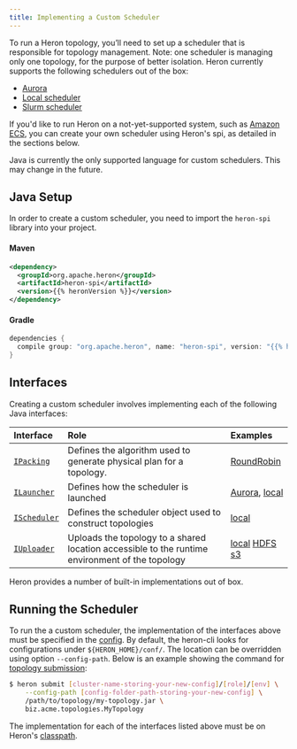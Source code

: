 ```yaml
---
title: Implementing a Custom Scheduler
---
```


To run a Heron topology, you’ll need to set up a scheduler that is responsible 
for topology management. Note: one scheduler is managing only one topology, 
for the purpose of better isolation. Heron currently supports the following schedulers out of the box:

* [Aurora](../../operators/deployment/schedulers/aurora)
* [Local scheduler](../../operators/deployment/schedulers/local)
* [Slurm scheduler](../../operators/deployment/schedulers/slurm)

If you'd like to run Heron on a not-yet-supported system, such as
[Amazon ECS](https://aws.amazon.com/ecs/), you can create your own scheduler
using Heron's spi, as detailed in the
sections below.

Java is currently the only supported language for custom schedulers. This may
change in the future.

## Java Setup

In order to create a custom scheduler, you need to import the `heron-spi`
library into your project.

#### Maven

```xml
<dependency>
  <groupId>org.apache.heron</groupId>
  <artifactId>heron-spi</artifactId>
  <version>{{% heronVersion %}}</version>
</dependency>
```

#### Gradle

```groovy
dependencies {
  compile group: "org.apache.heron", name: "heron-spi", version: "{{% heronVersion %}}"
}
```

## Interfaces

Creating a custom scheduler involves implementing each of the following Java
interfaces:

Interface | Role | Examples
:-------- |:---- |:--------
[`IPacking`](/api/org/apache/heron/spi/packing/IPacking.html) | Defines the algorithm used to generate physical plan for a topology. | [RoundRobin](/api/org/apache/heron/packing/roundrobin/RoundRobinPacking.html)
[`ILauncher`](/api/org/apache/heron/spi/scheduler/ILauncher.html) | Defines how the scheduler is launched | [Aurora](/api/org/apache/heron/scheduler/aurora/AuroraLauncher.html), [local](/api/org/apache/heron/scheduler/local/LocalLauncher.html)
[`IScheduler`](/api/org/apache/heron/spi/scheduler/IScheduler.html) | Defines the scheduler object used to construct topologies | [local](/api/org/apache/heron/scheduler/local/LocalScheduler.html)
[`IUploader`](/api/org/apache/heron/spi/uploader/IUploader.html) | Uploads the topology to a shared location accessible to the runtime environment of the topology | [local](/api/org/apache/heron/uploader/localfs/LocalFileSystemUploader.html) [HDFS](/api/org/apache/heron/uploader/hdfs/HdfsUploader.html) [s3](/api/org/apache/heron/uploader/s3/S3Uploader.html)

Heron provides a number of built-in implementations out of box.

## Running the Scheduler

To run the a custom scheduler, the implementation of the interfaces above must be specified in the [config](../../operators/deployment/configuration).
By default, the heron-cli looks for configurations under `${HERON_HOME}/conf/`. The location can be overridden using option `--config-path`. 
Below is an example showing the command for [topology
submission](../../operators/heron-cli#submitting-a-topology):

```bash
$ heron submit [cluster-name-storing-your-new-config]/[role]/[env] \
    --config-path [config-folder-path-storing-your-new-config] \
    /path/to/topology/my-topology.jar \
    biz.acme.topologies.MyTopology 
```

The implementation for each of the interfaces listed above must be on Heron's
[classpath](https://docs.oracle.com/javase/tutorial/essential/environment/paths.html). 


